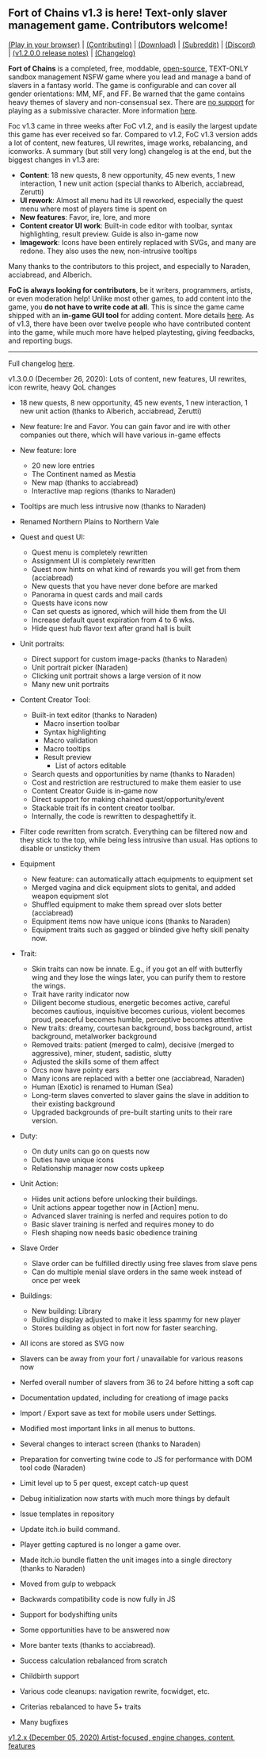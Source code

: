 ## Fort of Chains v1.3 is here! Text-only slaver management game. Contributors welcome!

[(Play in your browser)](https://darkofoc.itch.io/fort-of-chains) |
[(Contributing)](https://gitgud.io/darkofocdarko/fort-of-chains) |
[(Download)](https://www.reddit.com/r/FortOfChains/comments/jlhivr/fort_of_chains_and_download_link/) |
[(Subreddit)](https://www.reddit.com/r/FortOfChains/) |
[(Discord)](https://discord.gg/PTD9D7mZyg) |
[(v1.2.0.0 release notes)](https://gitgud.io/darkofocdarko/fort-of-chains/-/blob/master/docs/update/readme_1_2.md) |
[(Changelog)](https://gitgud.io/darkofocdarko/fort-of-chains/-/blob/master/docs/changelog_summary.md)

**Fort of Chains** is a completed, free, moddable,
[open-source](https://gitgud.io/darkofocdarko/fort-of-chains),
TEXT-ONLY
sandbox management NSFW game where you lead and manage a band of slavers in a fantasy world.
The game is configurable and can cover all gender orientations: MM, MF, and FF.
Be warned that the game contains heavy themes of slavery and non-consensual sex.
There are [no support](https://gitgud.io/darkofocdarko/fort-of-chains/-/blob/master/docs/faq.md#can-you-play-a-submissive-in-this-game)
for playing as a submissive character.
More information 
[here](https://www.reddit.com/r/FortOfChains/comments/jlhivr/fort_of_chains_and_download_link/).

Foc v1.3 came in three weeks after FoC v1.2, and is easily the largest update this game has ever received
so far.
Compared to v1.2, FoC v1.3 version adds a lot of content, new features, UI rewrites, image works, rebalancing, and iconworks.
A summary (but still very long) changelog is at the end, but the biggest changes in v1.3 are:

- **Content**: 18 new quests, 8 new opportunity, 45 new events, 1 new interaction, 1 new unit action (special thanks to Alberich, acciabread, Zerutti)
- **UI rework**: Almost all menu had its UI reworked, especially the quest menu where most of players time is spent on
- **New features**: Favor, ire, lore, and more
- **Content creator UI work**: Built-in code editor with toolbar, syntax highlighting, result preview. Guide is also in-game now
- **Imagework**: Icons have been entirely replaced with SVGs, and many are redone. They also uses the new, non-intrusive tooltips

Many thanks to the contributors to this project, and especially to Naraden, acciabread, and Alberich.

**FoC is always looking for contributors**,
be it writers, programmers, artists, or even moderation help!
Unlike most other games, to add content into the game, you **do not have to write code at all**.
This is since the game came shipped with an **in-game GUI tool** for
adding content.
More details [here](https://gitgud.io/darkofocdarko/fort-of-chains).
As of v1.3,
there have been over twelve people who have contributed content into the game,
while much more have helped playtesting, giving feedbacks, and reporting bugs.

---

Full changelog [here](https://gitgud.io/darkofocdarko/fort-of-chains/-/blob/master/changelog.txt).

v1.3.0.0 (December 26, 2020): Lots of content, new features, UI rewrites, icon rewrite, heavy QoL changes
 - 18 new quests, 8 new opportunity, 45 new events, 1 new interaction, 1 new unit action (thanks to Alberich, acciabread, Zerutti)
 - New feature: Ire and Favor. You can gain favor and ire with other companies out there, which will have
 various in-game effects

 - New feature: lore
   - 20 new lore entries
   - The Continent named as Mestia
   - New map (thanks to acciabread)
   - Interactive map regions (thanks to Naraden)

 - Tooltips are much less intrusive now (thanks to Naraden)

 - Renamed Northern Plains to Northern Vale

 - Quest and quest UI:
   - Quest menu is completely rewritten
   - Assignment UI is completely rewritten
   - Quest now hints on what kind of rewards you will get from them (acciabread)
   - New quests that you have never done before are marked
   - Panorama in quest cards and mail cards
   - Quests have icons now
   - Can set quests as ignored, which will hide them from the UI
   - Increase default quest expiration from 4 to 6 wks.
   - Hide quest hub flavor text after grand hall is built

 - Unit portraits:
   - Direct support for custom image-packs (thanks to Naraden)
   - Unit portrait picker (Naraden)
   - Clicking unit portrait shows a large version of it now
   - Many new unit portraits

 - Content Creator Tool:
   - Built-in text editor (thanks to Naraden)
     - Macro insertion toolbar
     - Syntax highlighting
     - Macro validation
     - Macro tooltips
     - Result preview
       - List of actors editable
   - Search quests and opportunities by name (thanks to Naraden)
   - Cost and restriction are restructured to make them easier to use
   - Content Creator Guide is in-game now
   - Direct support for making chained quest/opportunity/event
   - Stackable trait ifs in content creator toolbar.
   - Internally, the code is rewritten to despaghettify it.

 - Filter code rewritten from scratch. Everything can be filtered now and they stick to the top, while
 being less intrusive than usual. Has options to disable or unsticky them

 - Equipment 
   - New feature: can automatically attach equipments to equipment set
   - Merged vagina and dick equipment slots to genital, and added weapon equipment slot
   - Shuffled equipment to make them spread over slots better (acciabread)
   - Equipment items now have unique icons (thanks to Naraden)
   - Equipment traits such as gagged or blinded give hefty skill penalty now.

 - Trait:
   - Skin traits can now be innate. E.g., if you got an elf with butterfly wing and they lose the wings later, you can purify them to restore the wings.
   - Trait have rarity indicator now
   - Diligent become studious, energetic becomes active, careful becomes cautious, inquisitive becomes curious,
   violent becomes proud, peaceful becomes humble, perceptive becomes attentive
   - New traits: dreamy, courtesan background, boss background, artist background, metalworker background
   - Removed traits: patient (merged to calm), decisive (merged to aggressive), miner, student, sadistic, slutty
   - Adjusted the skills some of them affect
   - Orcs now have pointy ears
   - Many icons are replaced with a better one (acciabread, Naraden)
   - Human (Exotic) is renamed to Human (Sea)
   - Long-term slaves converted to slaver gains the slave in addition to their existing background
   - Upgraded backgrounds of pre-built starting units to their rare version.

 - Duty:
   - On duty units can go on quests now
   - Duties have unique icons
   - Relationship manager now costs upkeep

 - Unit Action:
   - Hides unit actions before unlocking their buildings.
   - Unit actions appear together now in [Action] menu.
   - Advanced slaver training is nerfed and requires potion to do
   - Basic slaver training is nerfed and requires money to do
   - Flesh shaping now needs basic obedience training

 - Slave Order
   - Slave order can be fulfilled directly using free slaves from slave pens
   - Can do multiple menial slave orders in the same week instead of once per week

 - Buildings:
   - New building: Library
   - Building display adjusted to make it less spammy for new player
   - Stores building as object in fort now for faster searching.

 - All icons are stored as SVG now
 - Slavers can be away from your fort / unavailable for various reasons now
 - Nerfed overall number of slavers from 36 to 24 before hitting a soft cap
 - Documentation updated, including for creationg of image packs
 - Import / Export save as text for mobile users under Settings.
 - Modified most important links in all menus to buttons.
 - Several changes to interact screen (thanks to Naraden)
 - Preparation for converting twine code to JS for performance with DOM tool code (Naraden)
 - Limit level up to 5 per quest, except catch-up quest
 - Debug initialization now starts with much more things by default
 - Issue templates in repository
 - Update itch.io build command.
 - Player getting captured is no longer a game over.
 - Made itch.io bundle flatten the unit images into a single directory (thanks to Naraden)
 - Moved from gulp to webpack
 - Backwards compatibility code is now fully in JS
 - Support for bodyshifting units
 - Some opportunities have to be answered now
 - More banter texts (thanks to acciabread).
 - Success calculation rebalanced from scratch
 - Childbirth support
 - Various code cleanups: navigation rewrite, focwidget, etc.
 - Criterias rebalanced to have 5+ traits
 - Many bugfixes

[v1.2.x (December 05, 2020) Artist-focused, engine changes, content, features](https://gitgud.io/darkofocdarko/fort-of-chains/-/blob/master/docs/changelog_summary.md)
